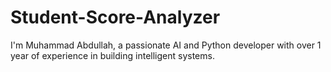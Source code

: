 # Student-Score-Analyzer
I'm Muhammad Abdullah, a passionate AI and Python developer with over 1 year of experience in building intelligent systems.

